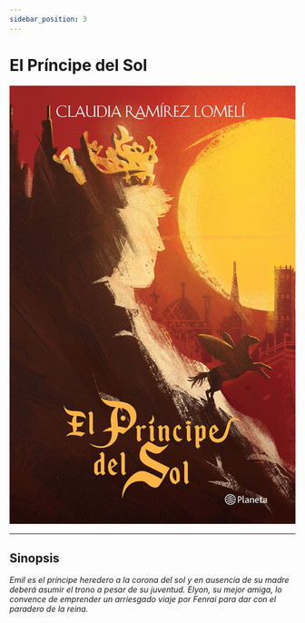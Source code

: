 ```yaml
---
sidebar_position: 3
---
```


# El Príncipe del Sol #

![Principe](img/PDS.jpg)

----

## Sinopsis ##

*Emil es el príncipe heredero a la corona del sol y en ausencia de su madre deberá asumir el trono a pesar de su juventud. Elyon, su mejor amiga, lo convence de emprender un arriesgado viaje por Fenrai para dar con el paradero de la reina.*
